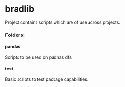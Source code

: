 # bradlib
Project contains scripts which are of use across projects.

### Folders:
#### pandas
Scripts to be used on padnas dfs.

#### test
Basic scripts to test package capabilities.
